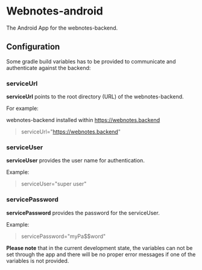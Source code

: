 # Webnotes-android

The Android App for the webnotes-backend.

## Configuration

Some gradle build variables has to be provided to communicate and authenticate against the backend:

### serviceUrl

**serviceUrl** points to the root directory (URL) of the webnotes-backend.

For example: 

webnotes-backend installed within https://webnotes.backend

> serviceUrl="https://webnotes.backend"

### serviceUser

**serviceUser** provides the user name for authentication.

Example:

> serviceUser="super user"

### servicePassword

**servicePassword** provides the password for the serviceUser.

Example:

> servicePassword="myPa$$word"

**Please note** that in the current development state, the variables can not be set through the app 
and there will be no proper error messages if one of the variables is not provided.
